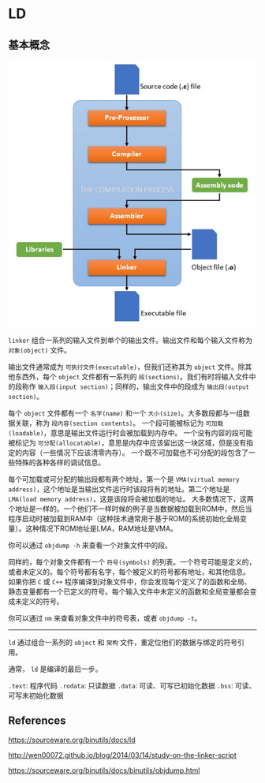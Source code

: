 # LD

## 基本概念

![Compilation Process](../../../images/compilation-process.jpg)

`linker` 组合一系列的输入文件到单个的输出文件。输出文件和每个输入文件称为 `对象(object)` 文件。

输出文件通常成为 `可执行文件(executable)`，但我们还称其为 `object` 文件。除其他东西外，每个 `object` 文件都有一系列的 `段(sections)`。我们有时将输入文件中的段称作 `输入段(input section)`；同样的，输出文件中的段成为 `输出段(output section)`。

每个 `object` 文件都有一个 `名字(name)` 和一个 `大小(size)`。大多数段都与一组数据关联，称为 `段内容(section contents)`。
一个段可能被标记为 `可加载(loadable)`，意思是输出文件运行时会被加载到内存中。
一个没有内容的段可能被标记为 `可分配(allocatable)`，意思是内存中应该留出这一块区域，但是没有指定的内容（一些情况下应该清零内存）。
一个既不可加载也不可分配的段包含了一些特殊的各种各样的调试信息。

每个可加载或可分配的输出段都有两个地址，第一个是 `VMA(virtual memory address)`，这个地址是当输出文件运行时该段将有的地址。第二个地址是 `LMA(load memory address)`，这是该段将会被加载的地址。
大多数情况下，这两个地址是一样的。一个他们不一样时候的例子是当数据被加载到ROM中，然后当程序启动时被加载到RAM中（这种技术通常用于基于ROM的系统初始化全局变量）。这种情况下ROM地址是LMA，RAM地址是VMA。

你可以通过 `objdump -h` 来查看一个对象文件中的段。

同样的，每个对象文件都有一个 `符号(symbols)` 的列表。一个符号可能是定义的，或者未定义的。每个符号都有名字，每个被定义的符号都有地址，和其他信息。
如果你把 `C` 或 `C++` 程序编译到对象文件中，你会发现每个定义了的函数和全局、静态变量都有一个已定义的符号。每个输入文件中未定义的函数和全局变量都会变成未定义的符号。

你可以通过 `nm` 来查看对象文件中的符号表，或者 `objdump -t`。

---

`ld` 通过组合一系列的 `object` 和 `架构` 文件，重定位他们的数据与绑定的符号引用。

通常， `ld` 是编译的最后一步。

`.text`: 程序代码
`.rodata`: 只读数据
`.data`: 可读、可写已初始化数据
`.bss`: 可读、可写未初始化数据

## References

https://sourceware.org/binutils/docs/ld

http://wen00072.github.io/blog/2014/03/14/study-on-the-linker-script

https://sourceware.org/binutils/docs/binutils/objdump.html
